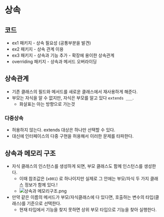 # 상속

## 코드
- ex1 패키지 - 상속 필요성 (공통부분을 발견)
- ex2 패키지 - 상속 관계 이용
- ex3 패키지 - 상속과 기능 추가 - 확장에 용이한 상속관계
- overriding 패키지 - 상속과 메서드 오버라이딩 

## 상속관계
- 기존 클래스의 필드와 메서드를 새로운 클래스에서 재사용하게 해준다.
- 부모는 자식을 알 수 없지만,  자식은 부모를 알고 있다 `extends ___`.
  - 화살표는 아는 방향으로 가는것 
  
### 다중상속
- 허용하지 않는다. extends 대상은 하나만 선택할 수 있다.
- 대신에 인터페이스의 다중 구현을 허용해서 이러한 문제를 타파한다. 


## 상속과 메모리 구조
- 자식 클래스의 인스턴스를 생성하게 되면, 부모 클래스도 함께 인스턴스를 생성한다. 
  - 이때 참조값은 (`x001`) 로 하나이지만 실제로 그 안에는 부모/자식 두 가지 클래스 정보가 함께 있다.!
  - ![상속과 메모리구조.png](%BB%F3%BC%D3%B0%FA%20%B8%DE%B8%F0%B8%AE%B1%B8%C1%B6.png)
- 만약 같은 이름의 메서드가 부모/자식클래스에 다 있다면, 호출하는 변수의 타입(클래스)를 기준으로 선택한다. 
  - 현재 타입에서 기능을 찾지 못하면 상위 부모 타입으로 기능을 찾아 실행한다. 

